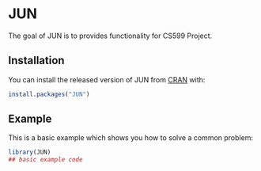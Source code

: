 
# JUN

<!-- badges: start -->
<!-- badges: end -->

The goal of JUN is to provides functionality for CS599 Project.

## Installation

You can install the released version of JUN from [CRAN](https://CRAN.R-project.org) with:

``` r
install.packages("JUN")
```

## Example

This is a basic example which shows you how to solve a common problem:

``` r
library(JUN)
## basic example code
```


